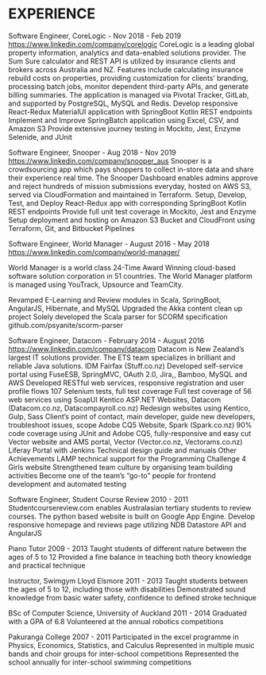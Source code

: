 # EXPERIENCE

Software Engineer, CoreLogic - Nov 2018 - Feb 2019
https://www.linkedin.com/company/corelogic
CoreLogic is a leading global property information, analytics and data-enabled solutions provider.
The Sum Sure calculator and REST API is utilized by insurance clients and brokers across Australia and NZ. Features include calculating insurance rebuild costs on properties, providing customization for clients’ branding, processing batch jobs, monitor dependent third-party APIs, and generate billing summaries. The application is managed via Pivotal Tracker, GitLab, and supported by PostgreSQL, MySQL and Redis.
Develop responsive React-Redux MaterialUI application with SpringBoot Kotlin REST endpoints
Implement and Improve SpringBatch application using Excel, CSV, and Amazon S3
Provide extensive journey testing in Mockito, Jest, Enzyme Selenide, and JUnit

Software Engineer, Snooper - Aug 2018 - Nov 2019
https://www.linkedin.com/company/snooper_aus
Snooper is a crowdsourcing app which pays shoppers to collect in-store data and share their experience real time.
The Snooper Dashboard enables admins approve and reject hundreds of mission submissions everyday, hosted on AWS S3, served via CloudFormation and maintained in Terraform.
Setup, Develop, Test, and Deploy React-Redux app with corresponding SpringBoot Kotlin REST endpoints
Provide full unit test coverage in Mockito, Jest and Enzyme
Setup deployment and hosting on Amazon S3 Bucket and CloudFront using Terraform, Git, and Bitbucket Pipelines

Software Engineer, World Manager - August 2016 - May 2018
https://www.linkedin.com/company/world-manager/

World Manager is a world class 24-Time Award Winning cloud-based software solution corporation in 51 countries. The World Manager platform is managed using YouTrack, Upsource and TeamCity.

Revamped E-Learning and Review modules in Scala, SpringBoot, AngularJS, Hibernate, and MySQL
Upgraded the Akka content clean up project
Solely developed the Scala parser for SCORM specification github.com/psyanite/scorm-parser

Software Engineer, Datacom - February 2014 - August 2016
https://www.linkedin.com/company/datacom
Datacom is New Zealand’s largest IT solutions provider. The ETS team specializes in brilliant and reliable Java solutions.
IDM Fairfax (Stuff.co.nz)
Developed self-service portal using FuseESB, SpringMVC, OAuth 2.0, Jira,, Bamboo, MySQL and AWS
Developed RESTful web services, responsive registration and user profile flows
107 Selenium tests, full test coverage
Full test coverage of 56 web services using SoapUI
Kentico ASP.NET Websites, Datacom (Datacom.co.nz, Datacompayroll.co.nz)
Redesign websites using Kentico, Gulp, Sass
Client’s point of contact, main developer, guide new developers, troubleshoot issues, scope
Adobe CQ5 Website, Spark (Spark.co.nz) 
90% code coverage using JUnit and Adobe CQ5, fully-responsive and easy cut
Vector website and AMS portal, Vector (Vector.co.nz, Vectorams.co.nz)
Liferay Portal with Jenkins
Technical design guide and manuals
Other Achievements
LAMP technical support for the Programming Challenge 4 Girls website
Strengthened team culture by organising team building activities
Become one of the team’s “go-to” people for frontend development and automated testing

Software Engineer, Student Course Review  2010 - 2011
Studentcoursereview.com enables Australasian tertiary students to review courses. The python based website is built on Google App Engine.
Develop responsive homepage and reviews page utilizing NDB Datastore API and AngularJS

Piano Tutor  2009 - 2013
Taught students of different nature between the ages of 5 to 12 
Provided a fine balance in teaching both theory knowledge and practical technique

Instructor, Swimgym Lloyd Elsmore 2011 - 2013
Taught students between the ages of 5 to 12, including those with disabilities
Demonstrated sound knowledge from basic water safety, confidence to defined stroke technique

BSc of Computer Science, University of Auckland  2011 - 2014
Graduated with a GPA of 6.8
Volunteered at the annual robotics competitions

Pakuranga College  2007 - 2011
Participated in the excel programme in Physics, Economics, Statistics, and Calculus
Represented in multiple music bands and choir groups for inter-school competitions
Represented the school annually for inter-school swimming competitions
